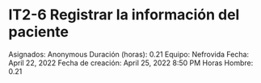 # IT2-6 Registrar la información del paciente

Asignados: Anonymous
Duración (horas): 0.21
Equipo: Nefrovida
Fecha: April 22, 2022
Fecha de creación: April 25, 2022 8:50 PM
Horas Hombre: 0.21